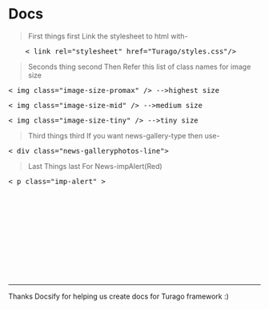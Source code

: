 # Docs
>First things first
 Link the stylesheet to html with-
<link rel="stylesheet" href="Turago/styles.css"/>

<pre>
    < link rel="stylesheet" href="Turago/styles.css"/>
</pre>

>Seconds thing second
Then Refer this list of class names for image size
<pre>
< img class="image-size-promax" /> -->highest size
</pre>
<pre>
< img class="image-size-mid" /> -->medium size
</pre>
<pre>
< img class="image-size-tiny" /> -->tiny size
</pre>
>Third things third
If you want news-gallery-type then use-
<pre>
< div class="news-galleryphotos-line"></ div > 
</pre>
>Last Things last
For News-impAlert(Red)
<pre>
< p class="imp-alert" ></ p>
</pre>
<br>
<br><br><br><br><br><br><br><br><br>
<hr>
Thanks Docsify for helping us create docs for Turago framework :)